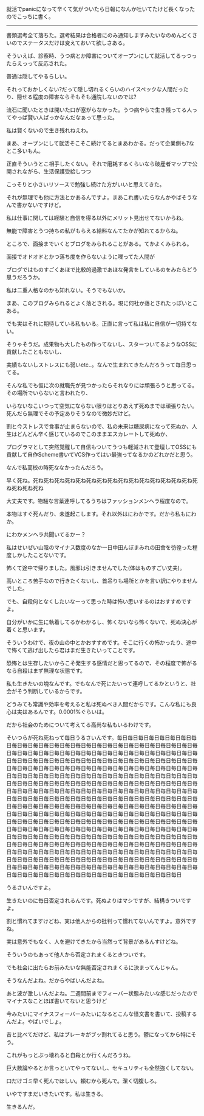 就活でpanicになって辛くて気がついたら日報になんか吐いてたけど長くなったのでこっちに書く。

---

書類選考全て落ちた。選考結果は合格者にのみ通知しますみたいなのめんどくさいのでステータスだけは変えておいて欲しさある。

そういえば、診察時、うつ病とか障害についてオープンにして就活してるっつったらえっって反応された。

普通は隠してやるらしい。

それっておかしくない?だって隠し切れるくらいのハイスペックな人間だったり、隠せる程度の障害ならそもそも通院しないのでは?

流石に聞いたときは開いた口が塞がらなかった。うつ病やらで生き残ってる人ってやっぱ賢い人ばっかなんだなぁって思った。

私は賢くないので生き残れねえわ。

まあ、オープンにして就活そこそこ続けてるとまあわかる。だって企業側もｱなとこ多いもん。

正直そういうとこ相手したくない。それで磨耗するくらいなら破産者マップで公開されながら、生活保護受給しつつ

こっそりと小さいリソースで勉強し続けた方がいいと思えてきた。

それが無理でも他に方法とかあるんですよ。まあこれ書いたらなんかやばそうなんで書かないですけど。

私は仕事に関しては経験と自信を得る以外にメリット見出せてないからね。

無能で障害とうつ持ちの私がもらえる給料なんてたかが知れてるからね。

ところで、面接までいくとブログをみられることがある。てかよくみられる。

面接でオドオドとかつ落ち度を作らないように喋ってた人間が

ブログではものすごくあほで比較的過激であほな発言をしているのをみたらどう思うだろうか。

私は二重人格なのかも知れない。そうでもないか。

まあ、このブログみられるとよく落とされる。現に何社か落とされたっぽいとこある。

でも実はそれに期待している私もいる。正直に言って私は私に自信が一切持てない。

そりゃそうだ。成果物も大したもの作ってないし、スターついてるようなOSSに貢献したこともないし、

実績もないしストレスにも弱いetc..。なんで生まれてきたんだろうって毎日思ってる。

そんな私でも仮に次の就職先が見つかったらそれなりには頑張ろうと思ってる。その場所でいらないと言われたり、

いらないなこいつって空気にならない限りはとりあえず死ぬまでは頑張りたい。死んだら無理でその予定ありそうなので微妙だけど。

割と今ストレスで食事が止まらないので、私の未来は糖尿病になって死ぬか、人生はどんどん辛く感じているのでこのままエスカレートして死ぬか、

プログラマとして突然覚醒して自信もついてうつも軽減されて登壇してOSSにも貢献して自作Scheme書いてVCS作ってはい最強ってなるかのどれかだと思う。

なんで私高校の時死ななかったんだろう。

早く死ね。死ね死ね死ね死ね死ね死ね死ね死ね死ね死ね死ね死ね死ね死ね死ね死ね死ね死ね死ね

大丈夫です。物騒な言葉連呼してるうちはファッションメンヘラ程度なので。

本物はすぐ死んだり、未遂起こします。それ以外はにわかです。だから私もにわか。

にわかメンヘラ共聞いてるかー？

私はせいぜい山陰のマイナス数度のなか一日中田んぼまみれの田舎を彷徨った程度しかしたことないです。

怖くて途中で帰りました。風邪は引きませんでした(体はものすごい丈夫)。

高いところ苦手なので行きたくないし、首吊りも場所とかを言い訳にやりませんでした。

でも、自殺何となくしたいなーって思った時は怖い思いするのはおすすめですよ。

自分がいかに生に執着してるかわかるし、怖くないなら怖くないで、死ぬ決心が着くと思います。

そういうわけで、夜の山の中とかおすすめです。そこに行くの怖かったり、途中で怖くて逃げ出したら君はまだ生きたいってことです。

恐怖とは生存したいからこそ発生する感情だと思ってるので、その程度で怖がるなら自殺はまず無理な状態です。

私も生きたいの塊なんです。でもなんで死にたいって連呼してるかというと、社会がそう判断しているからです。

どうみても常識や効率を考えると私は死ぬべき人間だからです。こんな私にも良心は実はあるんです。0.0001%ぐらいは。

だから社会のためについて考えてる高尚な私もいるわけです。

そいつらが死ね死ねって毎日うるさいんです。毎日毎日毎日毎日毎日毎日毎日毎日毎日毎日毎日毎日毎日毎日毎日毎日毎日毎日毎日毎日毎日毎日毎日毎日毎日毎日毎日毎日毎日毎日毎日毎日毎日毎日毎日毎日毎日毎日毎日毎日毎日毎日毎日毎日毎日毎日毎日毎日毎日毎日毎日毎日毎日毎日毎日毎日毎日毎日毎日毎日毎日毎日毎日毎日毎日毎日毎日毎日毎日毎日毎日毎日毎日毎日毎日毎日毎日毎日毎日毎日毎日毎日毎日毎日毎日毎日毎日毎日毎日毎日毎日毎日毎日毎日毎日毎日毎日毎日毎日毎日毎日毎日毎日毎日毎日毎日毎日毎日毎日毎日毎日毎日毎日毎日毎日毎日毎日毎日毎日毎日毎日毎日毎日毎日毎日毎日毎日毎日毎日毎日毎日毎日毎日毎日毎日毎日毎日毎日毎日毎日毎日毎日毎日毎日毎日毎日毎日毎日毎日毎日毎日毎日毎日毎日毎日毎日毎日毎日毎日毎日毎日毎日毎日毎日毎日毎日毎日毎日毎日毎日毎日毎日毎日毎日毎日毎日毎日毎日毎日毎日毎日毎日毎日毎日毎日毎日毎日毎日毎日毎日毎日毎日毎日毎日毎日毎日毎日毎日毎日毎日毎日毎日毎日毎日毎日毎日毎日毎日毎日毎日毎日毎日毎日毎日毎日毎日毎日毎日毎日毎日毎日毎日毎日毎日毎日毎日毎日毎日毎日毎日毎日毎日毎日毎日毎日毎日毎日毎日毎日毎日毎日毎日毎日毎日毎日毎日毎日毎日毎日毎日毎日毎日毎日毎日毎日毎日毎日毎日毎日毎日毎日毎日毎日毎日毎日毎日毎日毎日毎日毎日毎日毎日毎日毎日毎日毎日毎日毎日毎日毎日毎日毎日毎日毎日毎日毎日毎日毎日毎日毎日毎日毎日毎日毎日毎日毎日毎日毎日毎日毎日毎日毎日毎日毎日毎日毎日毎日毎日毎日毎日毎日毎日毎日毎日毎日毎日毎日毎日毎日毎日毎日毎日毎日毎日毎日毎日毎日毎日毎日毎日

うるさいんですよ。

生きたいのに毎日否定されるんです。死ぬよりはマシですが、結構きついですよ。

割と慣れてますけどね、実は他人からの批判って慣れてないんですよ。意外ですね。

実は意外でもなく、人を避けてきたから当然って背景があるんすけどね。

そういうのもあって他人から否定されまくるときついです。

でも社会に出たらお前みたいな無能否定されまくるに決まってんじゃん。

そうなんだよね。だからやばいんだよね。

あと波が激しいんだよね。二週間前までフィーバー状態みたいな感じだったのでマイナスなことほぼ書いてないと思うけど

今みたいにマイナスフィーバーみたいになるとこんな怪文書を書いて、投稿するんだよ。やばいでしょ。

昔と比べてだけど、私はブレーキがブッ割れてると思う。鬱になってから特にそう。

これがもっとぶっ壊れると自殺とか行くんだろうね。

巨大数論やるとか言っといてやってないし、セキュリティも全然強くしてない。

口だけゴミ早く死んでほしい。頼むから死んで。潔く切腹しろ。

いやですまだいきたいです。私は生きる。

生きるんだ。
